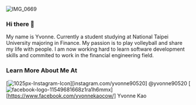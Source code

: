 ![IMG_0669](https://user-images.githubusercontent.com/86187917/133802637-72385678-8327-4271-982d-34f33a2a3272.JPG)
### Hi there 👋
My name is Yvonne. Currently a student studying at National Taipei University majoring in Finance. My passion is to play volleyball and share my life with people. I am now working hard to learn software development skills and commited to work in the financial engineering field.

### Learn More About Me At
 [![1025px-Instagram-Icon](https://user-images.githubusercontent.com/86187917/133808312-1b52f889-bec9-4154-a310-fede5090ec34.png)][instagram.com/yvonne90520] @yvonne90520
[![facebook-logo-11549681668z1ra1h6mmx](https://user-images.githubusercontent.com/86187917/133808231-94e8e888-7d5d-4753-8e7c-c295f1ff9831.png)][https://www.facebook.com/yvonnekaocow/] Yvonne Kao


<!--
**YTK0520/YTK0520** is a ✨ _special_ ✨ repository because its `README.md` (this file) appears on your GitHub profile.

Here are some ideas to get you started:

- 🔭 I’m currently working on ...
- 🌱 I’m currently learning ...
- 👯 I’m looking to collaborate on ...
- 🤔 I’m looking for help with ...
- 💬 Ask me about ...
- 📫 How to reach me: ...
- 😄 Pronouns: ...
- ⚡ Fun fact: ...
-->
